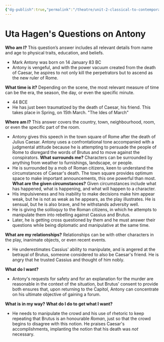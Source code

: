 ```yaml
---
{"dg-publish":true,"permalink":"/theatre/unit-2-classical-to-contemporary/uta-hagen-s-questions-on-antony/","dgHomeLink":true,"dgPassFrontmatter":false,"dgShowLocalGraph":true}
---
```


# Uta Hagen's Questions on Antony



**Who am I?** This question’s answer includes all relevant details from name and age to physical traits, education, and beliefs. 
- Mark Antony was born on 14 January 83 BC
- Antony is vengeful, and with the power vacuum created from the death of Caesar, he aspires to not only kill the perpetrators but to ascend as the new ruler of Rome.

**What time is it?** Depending on the scene, the most relevant measure of time can be the era, the season, the day, or even the specific minute. 
- 44 BCE
- He has just been traumatized by the death of Caesar, his friend. This takes place in Spring, on 15th March. "The Ides of March"

**Where am I?** This answer covers the country, town, neighbourhood, room, or even the specific part of the room. 
-  Antony gives this speech in the town square of Rome after the death of Julius Caesar. Antony uses a confrontational tone accompanied with a judgmental attitude because he is attempting to persuade the people of Rome to disregard the words of Brutus and to move against the conspirators.
**What surrounds me?** Characters can be surrounded by anything from weather to furnishings, landscape, or people. 
- He is surrounded by a mob of Roman citizens, keen to understand the circumstances of Caesar's death. The town square provides optimum space to make important announcements, this one powerful than most. 
**What are the given circumstances?** Given circumstances include what has happened, what is happening, and what will happen to a character. 
- His impulsiveness and his inability to make decisions make him appear weak, but he is not as weak as he appears, as the play illustrates. He is sensual, but he is also brave, and he withstands adversity well.
- He is giving the soliloquy to the Roman citizens, in which he attempts to manipulate them into rebelling against Cassius and Brutus.
- Later, he is getting cross questioned by them and he must answer their questions while being diplomatic and manipulative at the same time.

**What are my relationships?** Relationships can be with other characters in the play, inanimate objects, or even recent events. 
- He underestimates Cassius' ability to manipulate, and is angered at the betrayal of Brutus, someone considered to also be Caesar's friend. He is angry that he trusted Cassius and thought of him nobly.

**What do I want?** 
- Antony's requests for safety and for an explanation for the murder are reasonable in the context of the situation, but Brutus' consent to provide both ensures that, upon returning to the Capitol, Antony can concentrate on his ultimate objective of gaining a forum. 

**What is in my way?** **What do I do to get what I want?** 
  - He needs to manipulate the crowd and his use of rhetoric to keep repeating that Brutus is an honourable *Roman*, just so that the crowd begins to disagree with this notion. He praises Caesar's accomplishments, implanting the notion that his death was *not* necessary. 